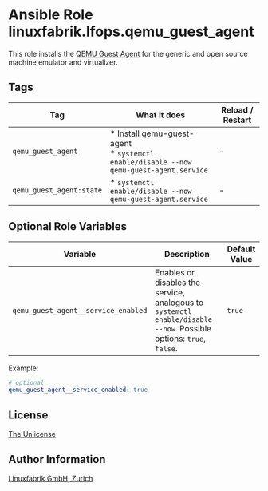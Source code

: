 # Ansible Role linuxfabrik.lfops.qemu_guest_agent

This role installs the [QEMU Guest Agent](https://wiki.qemu.org/Features/GuestAgent/) for the generic and open source machine emulator and virtualizer.


## Tags

| Tag       | What it does                    | Reload / Restart |
| ---       | ------------                    | ---------------- |
| `qemu_guest_agent` | * Install qemu-guest-agent<br> * `systemctl enable/disable --now qemu-guest-agent.service` | - |
| `qemu_guest_agent:state`       | * `systemctl enable/disable --now qemu-guest-agent.service` | - |



## Optional Role Variables

| Variable | Description | Default Value |
| -------- | ----------- | ------------- |
| `qemu_guest_agent__service_enabled` | Enables or disables the service, analogous to `systemctl enable/disable --now`. Possible options: `true`, `false`. | `true` |

Example:
```yaml
# optional
qemu_guest_agent__service_enabled: true
```


## License

[The Unlicense](https://unlicense.org/)


## Author Information

[Linuxfabrik GmbH, Zurich](https://www.linuxfabrik.ch)

